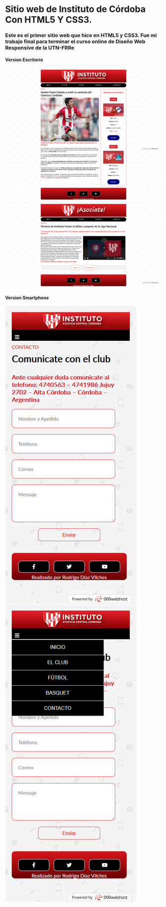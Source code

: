 # Sitio web de Instituto de Córdoba Con HTML5 Y CSS3.
### Este es el primer sitio web que hice en HTML5 y CSS3. Fue mi trabajo final para terminar el curso online de Diseño Web Responsive de la UTN-FRRe

#### Version Escritorio
![Pagina01](pagina01.jpg)
![Pagina02](pagina02.jpg)
#### Version Smartphone
![Pagina03](pagina03.jpg)
![Pagina04](pagina04.jpg)
